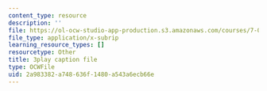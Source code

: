 ```yaml
---
content_type: resource
description: ''
file: https://ol-ocw-studio-app-production.s3.amazonaws.com/courses/7-01sc-fundamentals-of-biology-fall-2011/2a983382a748636f1480a543a6ecb66e_YnF1b_Kqf88.srt
file_type: application/x-subrip
learning_resource_types: []
resourcetype: Other
title: 3play caption file
type: OCWFile
uid: 2a983382-a748-636f-1480-a543a6ecb66e
---
```

